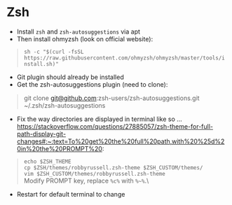 # Zsh
- Install `zsh` and `zsh-autosuggestions` via apt
- Then install ohmyzsh (look on official website):
> `sh -c "$(curl -fsSL https://raw.githubusercontent.com/ohmyzsh/ohmyzsh/master/tools/install.sh)"`
- Git plugin should already be installed
- Get the zsh-autosuggestions plugin (need to clone):
> git clone git@github.com:zsh-users/zsh-autosuggestions.git ~/.zsh/zsh-autosuggestions
- Fix the way directories are displayed in terminal like so ... https://stackoverflow.com/questions/27885057/zsh-theme-for-full-path-display-git-changes#:~:text=To%20get%20the%20full%20path,with%20%25d%20in%20the%20PROMPT%20:
> `echo $ZSH_THEME`\
> `cp $ZSH/themes/robbyrussell.zsh-theme $ZSH_CUSTOM/themes/`\
> `vim $ZSH_CUSTOM/themes/robbyrussell.zsh-theme`\
> Modify PROMPT key, replace `%c%` with `%~%`.\
- Restart for default terminal to change

